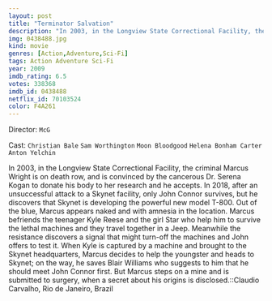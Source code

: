 ```yaml
---
layout: post
title: "Terminator Salvation"
description: "In 2003, in the Longview State Correctional Facility, the criminal Marcus Wright is on death row, and is convinced by the cancerous Dr. Serena Kogan to donate his body to her research and he accepts. In 2018, after an unsuccessful attack to a Skynet facility, only John Connor survives, but he discovers that Skynet is developing the powerful new model T-800. Out of the blue, Marcus appears naked and with amnesia in the location. Marcus befriends the teenager Kyle Reese and the girl Star who help him to survive the lethal machi.."
img: 0438488.jpg
kind: movie
genres: [Action,Adventure,Sci-Fi]
tags: Action Adventure Sci-Fi 
year: 2009
imdb_rating: 6.5
votes: 338368
imdb_id: 0438488
netflix_id: 70103524
color: F4A261
---
```

Director: `McG`  

Cast: `Christian Bale` `Sam Worthington` `Moon Bloodgood` `Helena Bonham Carter` `Anton Yelchin` 

In 2003, in the Longview State Correctional Facility, the criminal Marcus Wright is on death row, and is convinced by the cancerous Dr. Serena Kogan to donate his body to her research and he accepts. In 2018, after an unsuccessful attack to a Skynet facility, only John Connor survives, but he discovers that Skynet is developing the powerful new model T-800. Out of the blue, Marcus appears naked and with amnesia in the location. Marcus befriends the teenager Kyle Reese and the girl Star who help him to survive the lethal machines and they travel together in a Jeep. Meanwhile the resistance discovers a signal that might turn-off the machines and John offers to test it. When Kyle is captured by a machine and brought to the Skynet headquarters, Marcus decides to help the youngster and heads to Skynet; on the way, he saves Blair Williams who suggests to him that he should meet John Connor first. But Marcus steps on a mine and is submitted to surgery, when a secret about his origins is disclosed.::Claudio Carvalho, Rio de Janeiro, Brazil